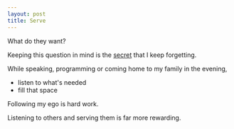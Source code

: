 ```yaml
---
layout: post
title: Serve
---
```

What do they want?

Keeping this question in mind is the [secret]({{site.url}}/book-notes/how-to-win-friends-and-influence-people) that I keep forgetting.

While speaking, programming or coming home to my family in the evening,

  - listen to what's needed
  - fill that space

Following my ego is hard work.

Listening to others and serving them is far more rewarding.
